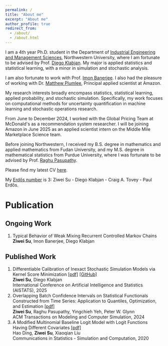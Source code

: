 ```yaml
---
permalink: /
title: "About me"
excerpt: "About me"
author_profile: true
redirect_from: 
  - /about/
  - /about.html
---
```


I am a 4th year Ph.D. student in the Department of [Industrial Engineering and Management Sciences](https://www.mccormick.northwestern.edu/industrial/), Northwestern University, where I am fortunate to be advised by Prof. [Diego Klabjan](https://dynresmanagement.com/index.html). My major is applied statistics and statistical learning, with a minor in simulation and stochastic analysis. 

I am also fortunate to work with Prof. [Imon Banerjee](https://ibanerj750.github.io/). I also had the pleasure of working with Dr. [Matthew Plumlee](https://www.linkedin.com/in/matthew-plumlee-a072361a/), Principal applied scientist at Amazon. 

My research interests broadly encompass statistics, statistical learning, applied probability, and stochastic simulation. Specifically, my work focuses on computational methods for uncertainty quantification in machine learning and stochastic operations research. 

From June to December 2024, I worked with the Global Pricing Team at McDonald's as a recommendation system researcher. I will be joining Amazon in June 2025 as an applied scientist intern on the Middle Mile Marketplace Science team.

Before joining Northwestern, I received my B.S. degree in mathematics and applied mathematics from Fudan University, and my M.S. degree in mathematical statistics from Purdue University, where I was fortunate to be advised by Prof. [Raghu Pasupathy](https://web.ics.purdue.edu/~pasupath/).

Please find my latest CV [here](https://www.overleaf.com/read/zkmdytszbypg#e65dbb).

My [Erdős number](https://mathscinet.ams.org/mathscinet/freetools/collab-dist) is 3: Ziwei Su - Diego Klabjan - Craig A. Tovey - Paul Erdős.

# Publication

## Ongoing Work
1. Typical Behavior of Weak Mixing Recurrent Controlled Markov Chains  
**Ziwei Su**, Imon Banerjee, Diego Klabjan

## Published Work

1. Differentiable Calibration of Inexact Stochastic Simulation Models via Kernel Score Minimization  [\[pdf\]](../files/AISTATS_2025_Camera_Ready.pdf) [\[GitHub\]](https://github.com/ziweisu/differentiable-calibration) <br/>
**Ziwei Su**, Diego Klabjan  
International Conference on Artificial Intelligence and Statistics (AISTATS), 2025
1. Overlapping Batch Confidence Intervals on Statistical Functionals Constructed from Time Series: Application to Quantiles, Optimization, and Estimation [\[pdf\]](https://dl.acm.org/doi/10.1145/3649437)  
**Ziwei Su**, Raghu Pasupathy, Yingchieh Yeh, Peter W. Glynn  
ACM Transactions on Modeling and Computer Simulation, 2024
1. A Modified Multinomial Baseline Logit Model with Logit Functions Having Different Covariates [\[pdf\]](https://www.tandfonline.com/doi/pdf/10.1080/03610918.2018.1529238)  
Hao Ding, **Ziwei Su**, Xiaoqian Liu  
Communications in Statistics - Simulation and Computation, 2020

